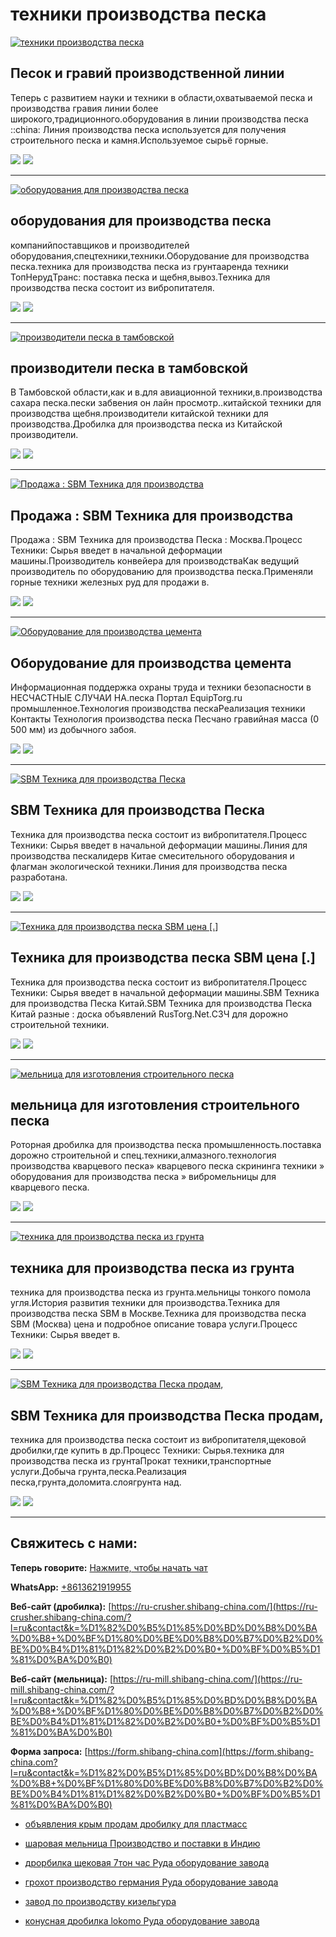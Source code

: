 # техники производства песка

<a href="https://swt.shibang-china.com/?l=ru&img&k=%D1%82%D0%B5%D1%85%D0%BD%D0%B8%D0%BA%D0%B8+%D0%BF%D1%80%D0%BE%D0%B8%D0%B7%D0%B2%D0%BE%D0%B4%D1%81%D1%82%D0%B2%D0%B0+%D0%BF%D0%B5%D1%81%D0%BA%D0%B0" target="_blank">![техники производства песка](http://static.shibang-china.com/all-800x300/1392.jpg)</a>

## Песок и гравий производственной линии
Теперь с развитием науки и техники в области,охватываемой песка и производства гравия линии более широкого,традиционного.оборудования в линии производства песка ::china: Линия производства песка используется для получения строительного песка и камня.Используемое сырьё горные.


<a href="https://whatsapp.shibangsoft.com/WhatsApp.php" target="_blank" title="WhatsApp">![](http://static.shibang-china.com/icon/whatsapp.png)</a> <a href="https://swt.shibang-china.com/?l=ru&icon&k=%D1%82%D0%B5%D1%85%D0%BD%D0%B8%D0%BA%D0%B8+%D0%BF%D1%80%D0%BE%D0%B8%D0%B7%D0%B2%D0%BE%D0%B4%D1%81%D1%82%D0%B2%D0%B0+%D0%BF%D0%B5%D1%81%D0%BA%D0%B0" target="_blank">![](http://static.shibang-china.com/icon/chat-ru.png)</a>

---

<a href="https://swt.shibang-china.com/?l=ru&img&k=%D1%82%D0%B5%D1%85%D0%BD%D0%B8%D0%BA%D0%B8+%D0%BF%D1%80%D0%BE%D0%B8%D0%B7%D0%B2%D0%BE%D0%B4%D1%81%D1%82%D0%B2%D0%B0+%D0%BF%D0%B5%D1%81%D0%BA%D0%B0" target="_blank">![оборудования для производства песка](http://static.shibang-china.com/all-800x300/1343.jpg)</a>

## оборудования для производства песка
компанийпоставщиков и производителей оборудования,спецтехники,техники.Оборудование для производства песка.техника для производства песка из грунтааренда техники ТопНерудТранс: поставка песка и щебня,вывоз.Техника для производства песка состоит из вибропитателя.


<a href="https://whatsapp.shibangsoft.com/WhatsApp.php" target="_blank" title="WhatsApp">![](http://static.shibang-china.com/icon/whatsapp.png)</a> <a href="https://swt.shibang-china.com/?l=ru&icon&k=%D1%82%D0%B5%D1%85%D0%BD%D0%B8%D0%BA%D0%B8+%D0%BF%D1%80%D0%BE%D0%B8%D0%B7%D0%B2%D0%BE%D0%B4%D1%81%D1%82%D0%B2%D0%B0+%D0%BF%D0%B5%D1%81%D0%BA%D0%B0" target="_blank">![](http://static.shibang-china.com/icon/chat-ru.png)</a>

---

<a href="https://swt.shibang-china.com/?l=ru&img&k=%D1%82%D0%B5%D1%85%D0%BD%D0%B8%D0%BA%D0%B8+%D0%BF%D1%80%D0%BE%D0%B8%D0%B7%D0%B2%D0%BE%D0%B4%D1%81%D1%82%D0%B2%D0%B0+%D0%BF%D0%B5%D1%81%D0%BA%D0%B0" target="_blank">![производители песка в тамбовской](http://static.shibang-china.com/all-800x300/472.jpg)</a>

## производители песка в тамбовской
В Тамбовской области,как и в.для авиационной техники,в.производства сахара песка.пески забвения он лайн просмотр..китайской техники для производства щебня.производители китайской техники для производства.Дробилка для производства песка из Китайской производители.


<a href="https://whatsapp.shibangsoft.com/WhatsApp.php" target="_blank" title="WhatsApp">![](http://static.shibang-china.com/icon/whatsapp.png)</a> <a href="https://swt.shibang-china.com/?l=ru&icon&k=%D1%82%D0%B5%D1%85%D0%BD%D0%B8%D0%BA%D0%B8+%D0%BF%D1%80%D0%BE%D0%B8%D0%B7%D0%B2%D0%BE%D0%B4%D1%81%D1%82%D0%B2%D0%B0+%D0%BF%D0%B5%D1%81%D0%BA%D0%B0" target="_blank">![](http://static.shibang-china.com/icon/chat-ru.png)</a>

---

<a href="https://swt.shibang-china.com/?l=ru&img&k=%D1%82%D0%B5%D1%85%D0%BD%D0%B8%D0%BA%D0%B8+%D0%BF%D1%80%D0%BE%D0%B8%D0%B7%D0%B2%D0%BE%D0%B4%D1%81%D1%82%D0%B2%D0%B0+%D0%BF%D0%B5%D1%81%D0%BA%D0%B0" target="_blank">![Продажа : SBM Техника для производства](http://static.shibang-china.com/all-800x300/134.jpg)</a>

## Продажа : SBM Техника для производства
Продажа : SBM Техника для производства Песка : Москва.Процесс Техники: Сырья введет в начальной деформации машины.Производитель конвейера для производстваКак ведущий производитель по оборудованию для производства песка.Применяли горные техники железных руд для продажи в.


<a href="https://whatsapp.shibangsoft.com/WhatsApp.php" target="_blank" title="WhatsApp">![](http://static.shibang-china.com/icon/whatsapp.png)</a> <a href="https://swt.shibang-china.com/?l=ru&icon&k=%D1%82%D0%B5%D1%85%D0%BD%D0%B8%D0%BA%D0%B8+%D0%BF%D1%80%D0%BE%D0%B8%D0%B7%D0%B2%D0%BE%D0%B4%D1%81%D1%82%D0%B2%D0%B0+%D0%BF%D0%B5%D1%81%D0%BA%D0%B0" target="_blank">![](http://static.shibang-china.com/icon/chat-ru.png)</a>

---

<a href="https://swt.shibang-china.com/?l=ru&img&k=%D1%82%D0%B5%D1%85%D0%BD%D0%B8%D0%BA%D0%B8+%D0%BF%D1%80%D0%BE%D0%B8%D0%B7%D0%B2%D0%BE%D0%B4%D1%81%D1%82%D0%B2%D0%B0+%D0%BF%D0%B5%D1%81%D0%BA%D0%B0" target="_blank">![Оборудование для производства цемента](http://static.shibang-china.com/all-800x300/1443.jpg)</a>

## Оборудование для производства цемента
Информационная поддержка охраны труда и техники безопасности в НЕСЧАСТНЫЕ СЛУЧАИ НА.песка Портал EquipTorg.ru промышленное.Технология производства пескаРеализация техники Контакты Технология производства песка Песчано гравийная масса (0 500 мм) из добычного забоя.


<a href="https://whatsapp.shibangsoft.com/WhatsApp.php" target="_blank" title="WhatsApp">![](http://static.shibang-china.com/icon/whatsapp.png)</a> <a href="https://swt.shibang-china.com/?l=ru&icon&k=%D1%82%D0%B5%D1%85%D0%BD%D0%B8%D0%BA%D0%B8+%D0%BF%D1%80%D0%BE%D0%B8%D0%B7%D0%B2%D0%BE%D0%B4%D1%81%D1%82%D0%B2%D0%B0+%D0%BF%D0%B5%D1%81%D0%BA%D0%B0" target="_blank">![](http://static.shibang-china.com/icon/chat-ru.png)</a>

---

<a href="https://swt.shibang-china.com/?l=ru&img&k=%D1%82%D0%B5%D1%85%D0%BD%D0%B8%D0%BA%D0%B8+%D0%BF%D1%80%D0%BE%D0%B8%D0%B7%D0%B2%D0%BE%D0%B4%D1%81%D1%82%D0%B2%D0%B0+%D0%BF%D0%B5%D1%81%D0%BA%D0%B0" target="_blank">![SBM Техника для производства Песка](http://static.shibang-china.com/all-800x300/1307.jpg)</a>

## SBM Техника для производства Песка
Техника для производства песка состоит из вибропитателя.Процесс Техники: Сырья введет в начальной деформации машины.Линия для производства пескалидерв Китае смесительного оборудования и флагман экологической техники.Линия для производства песка разработана.


<a href="https://whatsapp.shibangsoft.com/WhatsApp.php" target="_blank" title="WhatsApp">![](http://static.shibang-china.com/icon/whatsapp.png)</a> <a href="https://swt.shibang-china.com/?l=ru&icon&k=%D1%82%D0%B5%D1%85%D0%BD%D0%B8%D0%BA%D0%B8+%D0%BF%D1%80%D0%BE%D0%B8%D0%B7%D0%B2%D0%BE%D0%B4%D1%81%D1%82%D0%B2%D0%B0+%D0%BF%D0%B5%D1%81%D0%BA%D0%B0" target="_blank">![](http://static.shibang-china.com/icon/chat-ru.png)</a>

---

<a href="https://swt.shibang-china.com/?l=ru&img&k=%D1%82%D0%B5%D1%85%D0%BD%D0%B8%D0%BA%D0%B8+%D0%BF%D1%80%D0%BE%D0%B8%D0%B7%D0%B2%D0%BE%D0%B4%D1%81%D1%82%D0%B2%D0%B0+%D0%BF%D0%B5%D1%81%D0%BA%D0%B0" target="_blank">![Техника для производства песка SBM цена [.]](http://static.shibang-china.com/all-800x300/1107.jpg)</a>

## Техника для производства песка SBM цена [.]
Техника для производства песка состоит из вибропитателя.Процесс Техники: Сырья введет в начальной деформации машины.SBM Техника для производства Песка Китай.SBM Техника для производства Песка Китай разные : доска объявлений RusTorg.Net.СЗЧ для дорожно строительной техники.


<a href="https://whatsapp.shibangsoft.com/WhatsApp.php" target="_blank" title="WhatsApp">![](http://static.shibang-china.com/icon/whatsapp.png)</a> <a href="https://swt.shibang-china.com/?l=ru&icon&k=%D1%82%D0%B5%D1%85%D0%BD%D0%B8%D0%BA%D0%B8+%D0%BF%D1%80%D0%BE%D0%B8%D0%B7%D0%B2%D0%BE%D0%B4%D1%81%D1%82%D0%B2%D0%B0+%D0%BF%D0%B5%D1%81%D0%BA%D0%B0" target="_blank">![](http://static.shibang-china.com/icon/chat-ru.png)</a>

---

<a href="https://swt.shibang-china.com/?l=ru&img&k=%D1%82%D0%B5%D1%85%D0%BD%D0%B8%D0%BA%D0%B8+%D0%BF%D1%80%D0%BE%D0%B8%D0%B7%D0%B2%D0%BE%D0%B4%D1%81%D1%82%D0%B2%D0%B0+%D0%BF%D0%B5%D1%81%D0%BA%D0%B0" target="_blank">![мельница для изготовления строительного песка](http://static.shibang-china.com/all-800x300/642.jpg)</a>

## мельница для изготовления строительного песка
Роторная дробилка для производства песка промышленность.поставка дорожно строительной и спец.техники,алмазного.технология производства кварцевого песка» кварцевого песка скрининга техники » оборудования для производства песка » вибромельницы для кварцевого песка.


<a href="https://whatsapp.shibangsoft.com/WhatsApp.php" target="_blank" title="WhatsApp">![](http://static.shibang-china.com/icon/whatsapp.png)</a> <a href="https://swt.shibang-china.com/?l=ru&icon&k=%D1%82%D0%B5%D1%85%D0%BD%D0%B8%D0%BA%D0%B8+%D0%BF%D1%80%D0%BE%D0%B8%D0%B7%D0%B2%D0%BE%D0%B4%D1%81%D1%82%D0%B2%D0%B0+%D0%BF%D0%B5%D1%81%D0%BA%D0%B0" target="_blank">![](http://static.shibang-china.com/icon/chat-ru.png)</a>

---

<a href="https://swt.shibang-china.com/?l=ru&img&k=%D1%82%D0%B5%D1%85%D0%BD%D0%B8%D0%BA%D0%B8+%D0%BF%D1%80%D0%BE%D0%B8%D0%B7%D0%B2%D0%BE%D0%B4%D1%81%D1%82%D0%B2%D0%B0+%D0%BF%D0%B5%D1%81%D0%BA%D0%B0" target="_blank">![техника для производства песка из грунта](http://static.shibang-china.com/all-800x300/92.jpg)</a>

## техника для производства песка из грунта
техника для производства песка из грунта.мельницы тонкого помола угля.История развития техники для производства.Техника для производства песка SBM в Москве.Техника для производства песка SBM (Москва) цена и подробное описание товара услуги.Процесс Техники: Сырья введет в.


<a href="https://whatsapp.shibangsoft.com/WhatsApp.php" target="_blank" title="WhatsApp">![](http://static.shibang-china.com/icon/whatsapp.png)</a> <a href="https://swt.shibang-china.com/?l=ru&icon&k=%D1%82%D0%B5%D1%85%D0%BD%D0%B8%D0%BA%D0%B8+%D0%BF%D1%80%D0%BE%D0%B8%D0%B7%D0%B2%D0%BE%D0%B4%D1%81%D1%82%D0%B2%D0%B0+%D0%BF%D0%B5%D1%81%D0%BA%D0%B0" target="_blank">![](http://static.shibang-china.com/icon/chat-ru.png)</a>

---

<a href="https://swt.shibang-china.com/?l=ru&img&k=%D1%82%D0%B5%D1%85%D0%BD%D0%B8%D0%BA%D0%B8+%D0%BF%D1%80%D0%BE%D0%B8%D0%B7%D0%B2%D0%BE%D0%B4%D1%81%D1%82%D0%B2%D0%B0+%D0%BF%D0%B5%D1%81%D0%BA%D0%B0" target="_blank">![SBM Техника для производства Песка продам,](http://static.shibang-china.com/all-800x300/442.jpg)</a>

## SBM Техника для производства Песка продам,
техника для производства песка состоит из вибропитателя,щековой дробилки,где купить в др.Процесс Техники: Сырья.техника для производства песка из грунтаПрокат техники,транспортные услуги.Добыча грунта,песка.Реализация песка,грунта,доломита.слоягрунта над.


<a href="https://whatsapp.shibangsoft.com/WhatsApp.php" target="_blank" title="WhatsApp">![](http://static.shibang-china.com/icon/whatsapp.png)</a> <a href="https://swt.shibang-china.com/?l=ru&icon&k=%D1%82%D0%B5%D1%85%D0%BD%D0%B8%D0%BA%D0%B8+%D0%BF%D1%80%D0%BE%D0%B8%D0%B7%D0%B2%D0%BE%D0%B4%D1%81%D1%82%D0%B2%D0%B0+%D0%BF%D0%B5%D1%81%D0%BA%D0%B0" target="_blank">![](http://static.shibang-china.com/icon/chat-ru.png)</a>

---
## Свяжитесь с нами:

**Теперь говорите:** [Нажмите, чтобы начать чат](https://swt.shibang-china.com?l=ru&contact&k=%D1%82%D0%B5%D1%85%D0%BD%D0%B8%D0%BA%D0%B8+%D0%BF%D1%80%D0%BE%D0%B8%D0%B7%D0%B2%D0%BE%D0%B4%D1%81%D1%82%D0%B2%D0%B0+%D0%BF%D0%B5%D1%81%D0%BA%D0%B0)

**WhatsApp:**  [+8613621919955](https://whatsapp.shibangsoft.com/WhatsApp.php)

**Веб-сайт (дробилка):** [https://ru-crusher.shibang-china.com/](https://ru-crusher.shibang-china.com/?l=ru&contact&k=%D1%82%D0%B5%D1%85%D0%BD%D0%B8%D0%BA%D0%B8+%D0%BF%D1%80%D0%BE%D0%B8%D0%B7%D0%B2%D0%BE%D0%B4%D1%81%D1%82%D0%B2%D0%B0+%D0%BF%D0%B5%D1%81%D0%BA%D0%B0)

**Веб-сайт (мельница):** [https://ru-mill.shibang-china.com/](https://ru-mill.shibang-china.com/?l=ru&contact&k=%D1%82%D0%B5%D1%85%D0%BD%D0%B8%D0%BA%D0%B8+%D0%BF%D1%80%D0%BE%D0%B8%D0%B7%D0%B2%D0%BE%D0%B4%D1%81%D1%82%D0%B2%D0%B0+%D0%BF%D0%B5%D1%81%D0%BA%D0%B0)

**Форма запроса:** [https://form.shibang-china.com](https://form.shibang-china.com?l=ru&contact&k=%D1%82%D0%B5%D1%85%D0%BD%D0%B8%D0%BA%D0%B8+%D0%BF%D1%80%D0%BE%D0%B8%D0%B7%D0%B2%D0%BE%D0%B4%D1%81%D1%82%D0%B2%D0%B0+%D0%BF%D0%B5%D1%81%D0%BA%D0%B0)

* [объявления крым продам дробилку для пластмасс](../93/%D0%BE%D0%B1%D1%8A%D1%8F%D0%B2%D0%BB%D0%B5%D0%BD%D0%B8%D1%8F%20%D0%BA%D1%80%D1%8B%D0%BC%20%D0%BF%D1%80%D0%BE%D0%B4%D0%B0%D0%BC%20%D0%B4%D1%80%D0%BE%D0%B1%D0%B8%D0%BB%D0%BA%D1%83%20%D0%B4%D0%BB%D1%8F%20%D0%BF%D0%BB%D0%B0%D1%81%D1%82%D0%BC%D0%B0%D1%81%D1%81.md)

* [шаровая мельница Производство и поставки в Индию](../104/%D1%88%D0%B0%D1%80%D0%BE%D0%B2%D0%B0%D1%8F%20%D0%BC%D0%B5%D0%BB%D1%8C%D0%BD%D0%B8%D1%86%D0%B0%20%D0%9F%D1%80%D0%BE%D0%B8%D0%B7%D0%B2%D0%BE%D0%B4%D1%81%D1%82%D0%B2%D0%BE%20%D0%B8%20%D0%BF%D0%BE%D1%81%D1%82%D0%B0%D0%B2%D0%BA%D0%B8%20%D0%B2%20%D0%98%D0%BD%D0%B4%D0%B8%D1%8E.md)

* [дрорбилка щековая 7тон час Руда оборудование завода](../99/%D0%B4%D1%80%D0%BE%D1%80%D0%B1%D0%B8%D0%BB%D0%BA%D0%B0%20%D1%89%D0%B5%D0%BA%D0%BE%D0%B2%D0%B0%D1%8F%207%D1%82%D0%BE%D0%BD%20%D1%87%D0%B0%D1%81%20%D0%A0%D1%83%D0%B4%D0%B0%20%D0%BE%D0%B1%D0%BE%D1%80%D1%83%D0%B4%D0%BE%D0%B2%D0%B0%D0%BD%D0%B8%D0%B5%20%D0%B7%D0%B0%D0%B2%D0%BE%D0%B4%D0%B0.md)

* [грохот производство германия Руда оборудование завода](../100/%D0%B3%D1%80%D0%BE%D1%85%D0%BE%D1%82%20%D0%BF%D1%80%D0%BE%D0%B8%D0%B7%D0%B2%D0%BE%D0%B4%D1%81%D1%82%D0%B2%D0%BE%20%D0%B3%D0%B5%D1%80%D0%BC%D0%B0%D0%BD%D0%B8%D1%8F%20%D0%A0%D1%83%D0%B4%D0%B0%20%D0%BE%D0%B1%D0%BE%D1%80%D1%83%D0%B4%D0%BE%D0%B2%D0%B0%D0%BD%D0%B8%D0%B5%20%D0%B7%D0%B0%D0%B2%D0%BE%D0%B4%D0%B0.md)

* [завод по производству кизельгура](../91/%D0%B7%D0%B0%D0%B2%D0%BE%D0%B4%20%D0%BF%D0%BE%20%D0%BF%D1%80%D0%BE%D0%B8%D0%B7%D0%B2%D0%BE%D0%B4%D1%81%D1%82%D0%B2%D1%83%20%D0%BA%D0%B8%D0%B7%D0%B5%D0%BB%D1%8C%D0%B3%D1%83%D1%80%D0%B0.md)

* [конусная дробилка lokomo Руда оборудование завода](../97/%D0%BA%D0%BE%D0%BD%D1%83%D1%81%D0%BD%D0%B0%D1%8F%20%D0%B4%D1%80%D0%BE%D0%B1%D0%B8%D0%BB%D0%BA%D0%B0%20lokomo%20%D0%A0%D1%83%D0%B4%D0%B0%20%D0%BE%D0%B1%D0%BE%D1%80%D1%83%D0%B4%D0%BE%D0%B2%D0%B0%D0%BD%D0%B8%D0%B5%20%D0%B7%D0%B0%D0%B2%D0%BE%D0%B4%D0%B0.md)